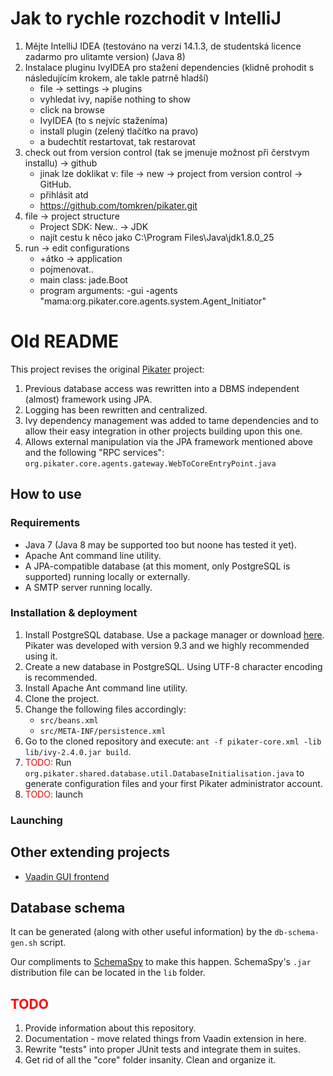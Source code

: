 # Jak to rychle rozchodit v IntelliJ

1. Mějte IntelliJ IDEA (testováno na verzi 14.1.3, de studentská licence zadarmo pro ulitamte version) (Java 8)
2. Instalace pluginu IvyIDEA pro stažení dependencies (klidně prohodit s následujícím krokem, ale takle patrně hladší)
    * file -> settings -> plugins
    * vyhledat ivy, napíše nothing to show
    * click na browse
    * IvyIDEA (to s nejvíc staženíma)
    * install plugin (zelený tlačítko na pravo)
    * a budechtít restartovat, tak restarovat
3. check out from version control (tak se jmenuje možnost při čerstvym installu) -> github
    * jinak lze doklikat v: file -> new -> project from version control -> GitHub.
    * přihlásit atd 
    * https://github.com/tomkren/pikater.git
4. file -> project structure
    * Project SDK: New.. -> JDK
    * najít cestu k něco jako C:\Program Files\Java\jdk1.8.0_25 
5. run -> edit configurations
    * +átko -> application
    * pojmenovat..
    * main class: jade.Boot
    * program arguments: -gui -agents "mama:org.pikater.core.agents.system.Agent_Initiator"






# Old README

This project revises the original [Pikater](https://github.com/peskk3am/pikater4) project:

1. Previous database access was rewritten into a DBMS independent (almost) framework using JPA.
2. Logging has been rewritten and centralized.
3. Ivy dependency management was added to tame dependencies and to allow their easy integration in other projects building upon this one.
4. Allows external manipulation via the JPA framework mentioned above and the following "RPC services":  
`org.pikater.core.agents.gateway.WebToCoreEntryPoint.java`

## How to use

### Requirements

* Java 7 (Java 8 may be supported too but noone has tested it yet).
* Apache Ant command line utility.
* A JPA-compatible database (at this moment, only PostgreSQL is supported) running locally or externally.
* A SMTP server running locally.

### Installation & deployment

1. Install PostgreSQL database. Use a package manager or download [here](http://www.postgresql.org/download/). Pikater was developed with version 9.3 and we highly recommended using it.
2. Create a new database in PostgreSQL. Using UTF-8 character encoding is recommended.
3. Install Apache Ant command line utility.
4. Clone the project.
5. Change the following files accordingly:
	* `src/beans.xml`
	* `src/META-INF/persistence.xml`
6. Go to the cloned repository and execute: `ant -f pikater-core.xml -lib lib/ivy-2.4.0.jar build`.
7. <font color="red">TODO:</font> Run `org.pikater.shared.database.util.DatabaseInitialisation.java` to generate configuration files and your first Pikater administrator account.
8. <font color="red">TODO:</font> launch

### Launching



## Other extending projects

* [Vaadin GUI frontend](https://github.com/SkyCrawl/pikater-vaadin)

## Database schema

It can be generated (along with other useful information) by the `db-schema-gen.sh` script.

Our compliments to [SchemaSpy](http://schemaspy.sourceforge.net/) to make this happen. SchemaSpy's `.jar` distribution file can be located in the `lib` folder.

## <font color="red">TODO</font>

1. Provide information about this repository.
2. Documentation - move related things from Vaadin extension in here.
3. Rewrite "tests" into proper JUnit tests and integrate them in suites.
4. Get rid of all the "core" folder insanity. Clean and organize it.